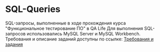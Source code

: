 # SQL-Queries
SQL-запросы, выполненные в ходе прохождения курса "Функциональное тестирование ПО" в QA Life
Для выполнения SQL-запросов использовались MySQL Server и MySQL Workbench.
Требования и описание заданий доступны по ссылке: 
[Требования и задания](https://drive.google.com/drive/u/3/folders/1Lt7CY69nR5awNs_9q0XJOHRti4vJj3Qa)

